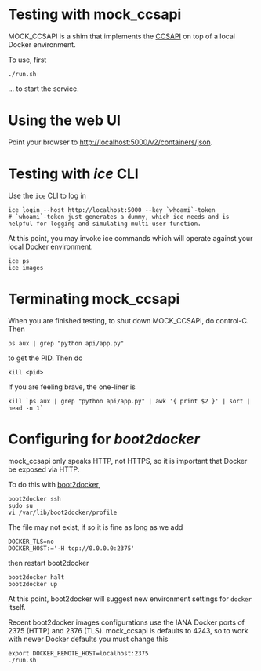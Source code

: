 Testing with mock_ccsapi
=====================================

MOCK_CCSAPI is a shim that implements the [CCSAPI](https://github.rtp.raleigh.ibm.com/project-alchemy/ccsapi) on top of a local Docker environment.

To use, first

    ./run.sh
   
... to start the service.  

Using the web UI
=====================================

Point your browser to [http://localhost:5000/v2/containers/json](http://localhost:5000/v2/containers/json).

Testing with *ice* CLI
=====================================


Use the [`ice`](https://github.rtp.raleigh.ibm.com/project-alchemy/ccscli) CLI to log in

    ice login --host http://localhost:5000 --key `whoami`-token
    # `whoami`-token just generates a dummy, which ice needs and is helpful for logging and simulating multi-user function.
   
At this point, you may invoke ice commands which will operate against your local Docker environment.

    ice ps
    ice images

Terminating mock_ccsapi
=====================================
   
When you are finished testing, to shut down MOCK_CCSAPI, do control-C.  Then

    ps aux | grep "python api/app.py"
    
to get the PID.  Then do

    kill <pid>

If you are feeling brave, the one-liner is

    kill `ps aux | grep "python api/app.py" | awk '{ print $2 }' | sort | head -n 1`
    
Configuring for *boot2docker*
=====================================

mock_ccsapi only speaks HTTP, not HTTPS, so it is important that Docker be exposed via HTTP.

To do this with [boot2docker](http://boot2docker.io),

    boot2docker ssh
    sudo su
    vi /var/lib/boot2docker/profile

The file may not exist, if so it is fine as long as we add 

    DOCKER_TLS=no
    DOCKER_HOST:='-H tcp://0.0.0.0:2375'

then restart boot2docker

    boot2docker halt
    boot2docker up
    
At this point, boot2docker will suggest new environment settings for `docker` itself.

Recent boot2docker images configurations use the IANA Docker ports of 2375 (HTTP) and 2376 (TLS).
mock_ccsapi is defaults to 4243, so to work with newer Docker defaults you must change this

    export DOCKER_REMOTE_HOST=localhost:2375
    ./run.sh
    
